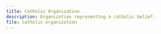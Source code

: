 ```yaml
---
title: Catholic Organization
description: Organization representing a catholic belief.
file: catholic-organization
---
```



